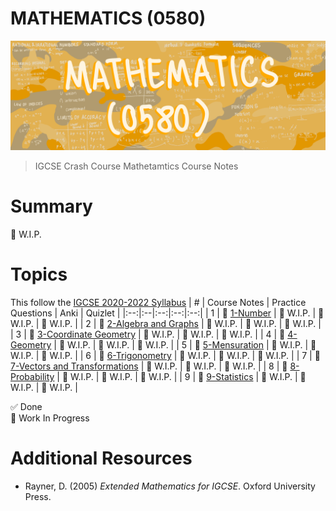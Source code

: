 # MATHEMATICS (0580)
![Mathematics Banner](/Mathematics(0580)/Images/Banner.png)
> IGCSE Crash Course Mathetamtics Course Notes
# Summary
🚧 W.I.P.
# Topics
This follow the [IGCSE 2020-2022 Syllabus](https://www.cambridgeinternational.org/Images/414416-2020-2022-syllabus.pdf)
| # | Course Notes | Practice Questions | Anki | Quizlet |
|:--:|:--|:--:|:--:|:--:|
| 1 | 🚧 [1-Number](/Mathematics(0580)/1-Number/README.md) | 🚧 W.I.P. | 🚧 W.I.P. | 🚧 W.I.P. |
| 2 | 🚧 [2-Algebra and Graphs](/Mathematics(0580)/2-Algebra-and-Graphs/README.md) | 🚧 W.I.P. | 🚧 W.I.P. | 🚧 W.I.P. |
| 3 | 🚧 [3-Coordinate Geometry](/Mathematics(0580)/3-Coordinate-Geometry/README.md) | 🚧 W.I.P. | 🚧 W.I.P. | 🚧 W.I.P. |
| 4 | 🚧 [4-Geometry](/Mathematics(0580)/4-Geometry/README.md) | 🚧 W.I.P. | 🚧 W.I.P. | 🚧 W.I.P. |
| 5 | 🚧 [5-Mensuration](/Mathematics(0580)/5-Mensuration/README.md) | 🚧 W.I.P. | 🚧 W.I.P. | 🚧 W.I.P. |
| 6 | 🚧 [6-Trigonometry](/Mathematics(0580)/6-Trigonometry/README.md) | 🚧 W.I.P. | 🚧 W.I.P. | 🚧 W.I.P. |
| 7 | 🚧 [7-Vectors and Transformations](/Mathematics(0580)/7-Vectors-and-Transformations/README.md) | 🚧 W.I.P. | 🚧 W.I.P. | 🚧 W.I.P. |
| 8 | 🚧 [8-Probability](/Mathematics(0580)/8-Probability/README.md) | 🚧 W.I.P. | 🚧 W.I.P. | 🚧 W.I.P. |
| 9 | 🚧 [9-Statistics](/Mathematics(0580)/9-Statistics/README.md) | 🚧 W.I.P. | 🚧 W.I.P. | 🚧 W.I.P. |

✅ Done
</br>
🚧 Work In Progress

# Additional Resources
- Rayner, D. (2005) _Extended Mathematics for IGCSE_. Oxford University Press.